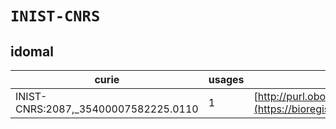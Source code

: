 # `INIST-CNRS`
## idomal
| curie                                |   usages | nodes                                                                                                                 |
|--------------------------------------|----------|-----------------------------------------------------------------------------------------------------------------------|
| INIST-CNRS:2087,_35400007582225.0110 |        1 | [http://purl.obolibrary.org/obo/IDOMAL:0001264](https://bioregistry.io/http://purl.obolibrary.org/obo/IDOMAL:0001264) |
